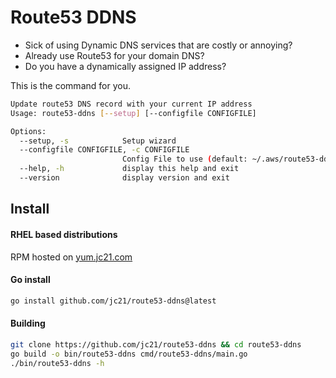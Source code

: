 # Route53 DDNS

- Sick of using Dynamic DNS services that are costly or annoying?
- Already use Route53 for your domain DNS?
- Do you have a dynamically assigned IP address?

This is the command for you.

```bash
Update route53 DNS record with your current IP address
Usage: route53-ddns [--setup] [--configfile CONFIGFILE]

Options:
  --setup, -s            Setup wizard
  --configfile CONFIGFILE, -c CONFIGFILE
                         Config File to use (default: ~/.aws/route53-ddns.json)
  --help, -h             display this help and exit
  --version              display version and exit
```

## Install

#### RHEL based distributions

RPM hosted on [yum.jc21.com](https://yum.jc21.com)

#### Go install

```bash
go install github.com/jc21/route53-ddns@latest
```

#### Building

```bash
git clone https://github.com/jc21/route53-ddns && cd route53-ddns
go build -o bin/route53-ddns cmd/route53-ddns/main.go
./bin/route53-ddns -h
```
